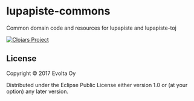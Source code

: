 # lupapiste-commons

Common domain code and resources for lupapiste and lupapiste-toj

[![Clojars Project](http://clojars.org/lupapiste/commons/latest-version.svg)](http://clojars.org/lupapiste/commons)

## License

Copyright © 2017 Evolta Oy

Distributed under the Eclipse Public License either version 1.0 or (at
your option) any later version.
